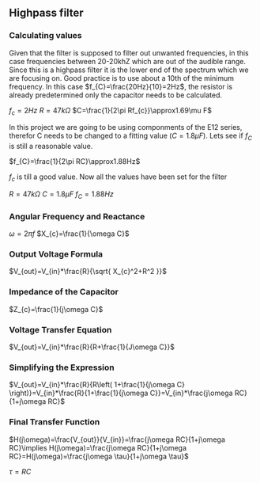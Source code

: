 
## Highpass filter

### Calculating values

Given that the filter is supposed to filter out unwanted frequencies, in this case frequencies between 20-20khZ which are out of the audible range. Since this is a highpass filter it is the lower end of the spectrum which we are focusing on. Good practice is to use about a 10th of the minimum frequency. In this case $f_{C}=\frac{20Hz}{10}=2Hz$, the resistor is already predetermined only the capacitor needs to be calculated.

$f_{c}=2Hz$
$R=47k\Omega$
$C=\frac{1}{2\pi Rf_{c}}\approx1.69\mu F$

In this project we are going to be using componments of the E12 series, therefor C needs to be changed to a fitting value $(C=1.8\mu F)$. Lets see if $f_{C}$ is still a reasonable value.

$f_{C}=\frac{1}{2\pi RC}\approx1.88Hz$

$f_{c}$ is till a good value. Now all the values have been set for the filter

$R=47k\Omega$
$C=1.8\mu F$
$f_{C}=1.88Hz$

### Angular Frequency and Reactance
$\omega =2\pi f$
$X_{c}=\frac{1}{\omega C}$
### Output Voltage Formula
$V_{out}=V_{in}*\frac{R}{\sqrt{ X_{c}^2+R^2 }}$
### Impedance of the Capacitor

$Z_{c}=\frac{1}{j\omega C}$
### Voltage Transfer Equation
$V_{out}=V_{in}*\frac{R}{R+\frac{1}{J\omega C}}$
### Simplifying the Expression
$V_{out}=V_{in}*\frac{R}{R\left( 1+\frac{1}{j\omega C} \right)}=V_{in}*\frac{R}{1+\frac{1}{j\omega C}}=V_{in}*\frac{j\omega RC}{1+j\omega RC}$
### Final Transfer Function
$H(j\omega)=\frac{V_{out}}{V_{in}}=\frac{j\omega RC}{1+j\omega RC}\implies H(j\omega)=\frac{j\omega RC}{1+j\omega RC}=H(j\omega)=\frac{j\omega \tau}{1+j\omega \tau}$

$\tau=RC$
